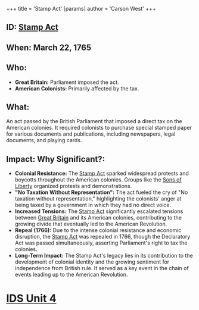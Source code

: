 +++
 title = 'Stamp Act'
[params]
	author = 'Carson West'
+++
## ID: [Stamp Act](./../stamp-act/) 
## When: March 22, 1765

## Who:
* **Great Britain:**  Parliament imposed the act.
* **American Colonists:** Primarily affected by the tax.

## What: 
An act passed by the British Parliament that imposed a direct tax on the American colonies.  It required colonists to purchase special stamped paper for various documents and publications, including newspapers, legal documents, and playing cards.

## Impact: Why Significant?:
* **Colonial Resistance:** The [Stamp Act](./../stamp-act/) sparked widespread protests and boycotts throughout the American colonies.  Groups like the [Sons of Liberty](./../sons-of-liberty/) organized protests and demonstrations.
* **"No Taxation Without Representation":** The act fueled the cry of "No taxation without representation," highlighting the colonists' anger at being taxed by a government in which they had no direct voice.
* **Increased Tensions:** The [Stamp Act](./../stamp-act/) significantly escalated tensions between [Great Britain](./../great-britain/) and its American colonies, contributing to the growing divide that eventually led to the American Revolution.
* **Repeal (1766):** Due to the intense colonial resistance and economic disruption, the [Stamp Act](./../stamp-act/) was repealed in 1766, though the Declaratory Act was passed simultaneously, asserting Parliament's right to tax the colonies.
* **Long-Term Impact:** The Stamp Act's legacy lies in its contribution to the development of colonial identity and the growing sentiment for independence from British rule.  It served as a key event in the chain of events leading up to the American Revolution.

# [IDS Unit 4](./../ids-unit-4/)
